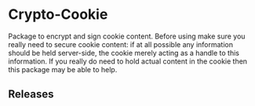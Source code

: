 Crypto-Cookie
=============
Package to encrypt and sign cookie content.  Before using make sure you really
need to secure cookie content: if at all possible any information should be
held server-side, the cookie merely acting as a handle to this information.  If
you really do need to hold actual content in the cookie then this package may be
able to help.

Releases
--------
 